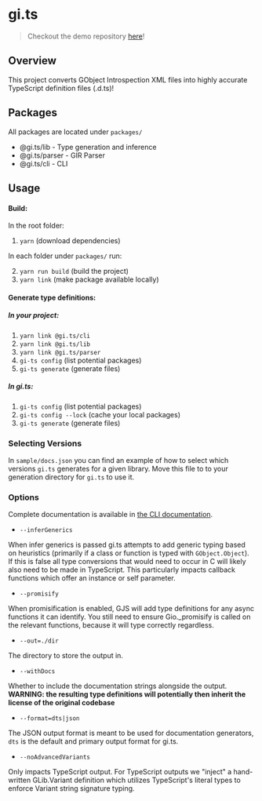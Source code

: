 gi.ts
=====

> Checkout the demo repository [here](https://gitlab.gnome.org/ewlsh/playground.gi.ts/)!

## Overview

This project converts GObject Introspection XML files into highly accurate TypeScript definition files (.d.ts)!

## Packages

All packages are located under `packages/`

- @gi.ts/lib - Type generation and inference
- @gi.ts/parser - GIR Parser
- @gi.ts/cli - CLI

## Usage 

#### Build:

In the root folder:

1. `yarn` (download dependencies)

In each folder under `packages/` run:

2. `yarn run build` (build the project)
3. `yarn link` (make package available locally)

#### Generate type definitions:

##### In your project:

1. `yarn link @gi.ts/cli`
2. `yarn link @gi.ts/lib`
3. `yarn link @gi.ts/parser`
4. `gi-ts config` (list potential packages)
5. `gi-ts generate` (generate files)

##### In gi.ts:

1. `gi-ts config` (list potential packages)
2. `gi-ts config --lock` (cache your local packages)
3. `gi-ts generate` (generate files)

### Selecting Versions

In `sample/docs.json` you can find an example of how to select which versions `gi.ts` generates for a given library. Move this file to to your generation directory for `gi.ts` to use it.

### Options

Complete documentation is available in [the CLI documentation](https://gitlab.gnome.org/ewlsh/gi.ts/-/tree/master/packages/cli).

* `--inferGenerics`

When infer generics is passed gi.ts attempts to add generic typing based on heuristics (primarily if a class or function is typed with `GObject.Object`). If this is false all type conversions that would need to occur in C will likely also need to be made in TypeScript. This particularly impacts callback functions which offer an instance or self parameter.

* `--promisify`

When promisification is enabled, GJS will add type definitions for any async functions it can identify. You still need to ensure Gio._promisify is called on the relevant functions, because it will type correctly regardless.

* `--out=./dir`

The directory to store the output in.

* `--withDocs`

Whether to include the documentation strings alongside the output. **WARNING: the resulting type definitions will potentially then inherit the license of the original codebase**

* `--format=dts|json`

The JSON output format is meant to be used for documentation generators, `dts` is the default and primary output format for gi.ts.

* `--noAdvancedVariants`

Only impacts TypeScript output. For TypeScript outputs we "inject" a hand-written GLib.Variant definition which utilizes TypeScript's literal types to enforce Variant string signature typing.
